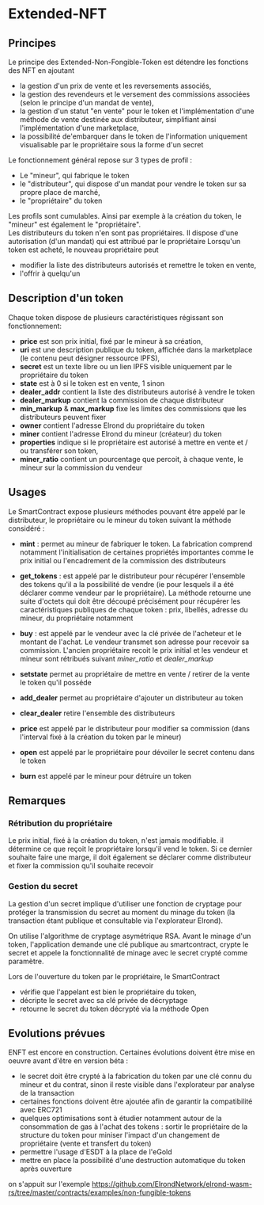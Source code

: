 # Extended-NFT
## Principes
Le principe des Extended-Non-Fongible-Token est détendre les fonctions des NFT en ajoutant 
* la gestion d'un prix de vente et les reversements associés,
* la gestion des revendeurs et le versement des commissions associées (selon le principe d'un mandat de vente),
* la gestion d'un statut "en vente" pour le token et l'implémentation d'une méthode de vente destinée aux distributeur, simplifiant ainsi l'implémentation d'une marketplace,
* la possibilité de'embarquer dans le token de l'information uniquement visualisable par le propriétaire sous la forme d'un secret

Le fonctionnement général repose sur 3 types de profil :
* Le "mineur", qui fabrique le token
* le "distributeur", qui dispose d'un mandat pour vendre le token sur sa propre place de marché,
* le "propriétaire" du token
    
Les profils sont cumulables. Ainsi par exemple à la création du token, le "mineur" est également le "propriétaire".  
Les distributeurs du token n'en sont pas propriétaires. Il dispose d'une autorisation (d'un mandat) qui est attribué par le propriétaire
Lorsqu'un token est acheté, le nouveau propriétaire peut 
* modifier la liste des distributeurs autorisés et remettre le token en vente,
* l'offrir à quelqu'un
    
## Description d'un token
Chaque token dispose de plusieurs caractéristiques régissant son fonctionnement:
* **price** est son prix initial, fixé par le mineur à sa création,
* **uri** est une description publique du token, affichée dans la marketplace (le contenu peut désigner ressource IPFS),
* **secret** est un texte libre ou un lien IPFS visible uniquement par le propriétaire du token
* **state** est à 0 si le token est en vente, 1 sinon
* **dealer_addr** contient la liste des distributeurs autorisé à vendre le token
* **dealer_markup** contient la commission de chaque distributeur
* **min_markup** & **max_markup** fixe les limites des commissions que les distributeurs peuvent fixer
* **owner** contient l'adresse Elrond du propriétaire du token
* **miner** contient l'adresse Elrond du mineur (créateur) du token
* **properties** indique si le propriétaire est autorisé à mettre en vente et / ou transférer son token,
* **miner_ratio** contient un pourcentage que percoit, à chaque vente, le mineur sur la commission du vendeur    

## Usages
Le SmartContract expose plusieurs méthodes pouvant être appelé par le distributeur, 
le propriétaire ou le mineur du token suivant la méthode considéré :
  
* **mint** : permet au mineur de fabriquer le token. La fabrication comprend notamment
l'initialisation de certaines propriétés importantes comme le prix initial ou l'encadrement de la commission des distributeurs

* **get_tokens** : est appelé par le distributeur pour récupérer l'ensemble des tokens qu'il a la possibilité de vendre (ie
pour lesquels il a été déclarer comme vendeur par le propriétaire). La méthode retourne une suite d'octets qui doit être découpé
précisément pour récupérer les caractéristiques publiques de chaque token : prix, libellés, adresse du mineur, du propriétaire notamment
 
* **buy** : est appelé par le vendeur avec la clé privée de l'acheteur et le montant de l'achat. Le vendeur transmet son adresse
pour recevoir sa commission. L'ancien propriétaire recoit le prix initial et les vendeur et mineur sont rétribués suivant 
*miner_ratio* et *dealer_markup*

* **setstate** permet au propriétaire de mettre en vente / retirer de la vente le token qu'il posséde

* **add_dealer** permet au propriétaire d'ajouter un distributeur au token
* **clear_dealer** retire l'ensemble des distributeurs

* **price** est appelé par le distributeur pour modifier sa commission (dans l'interval fixé à la création du token par le mineur)

* **open** est appelé par le propriétaire pour dévoiler le secret contenu dans le token

* **burn** est appelé par le mineur pour détruire un token


## Remarques
### Rétribution du propriétaire
Le prix initial, fixé à la création du token, n'est jamais modifiable. 
il détermine ce que reçoit le propriétaire lorsqu'il vend le token. 
Si ce dernier souhaite faire une marge, il doit également se déclarer 
comme distributeur et fixer la commission qu'il souhaite recevoir
### Gestion du secret
La gestion d'un secret implique d'utiliser une fonction de cryptage pour protéger la transmission du secret au
moment du minage du token (la transaction étant publique et consultable via l'explorateur Elrond).

On utilise l'algorithme de cryptage asymétrique RSA. Avant le minage d'un token, l'application 
demande une clé publique au smartcontract, crypte le secret et appele la fonctionnalité de minage avec le secret crypté comme paramètre.

Lors de l'ouverture du token par le propriétaire, le SmartContract 
*  vérifie que l'appelant est bien le propriétaire du token,
*  décripte le secret avec sa clé privée de décryptage
*  retourne le secret du token décrypté
via la méthode Open



## Evolutions prévues
ENFT est encore en construction. Certaines évolutions doivent être mise en oeuvre avant d'être en version béta :
* le secret doit être crypté à la fabrication du token par une clé connu du mineur et du contrat, 
sinon il reste visible dans l'explorateur par analyse de la transaction
* certaines fonctions doivent être ajoutée afin de garantir la compatibilité avec ERC721
* quelques optimisations sont à étudier notamment autour de la consommation de gas à l'achat des tokens : sortir le propriétaire de la structure
du token pour miniser l'impact d'un changement de propriétaire (vente et transfert du token) 
* permettre l'usage d'ESDT à la place de l'eGold
* mettre en place la possibilité d'une destruction automatique du token après ouverture


on s'appuit sur l'exemple https://github.com/ElrondNetwork/elrond-wasm-rs/tree/master/contracts/examples/non-fungible-tokens
